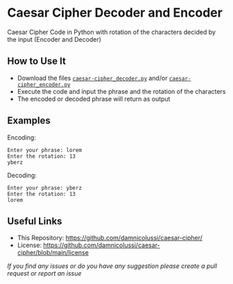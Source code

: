 # Caesar Cipher Decoder and Encoder
Caesar Cipher Code in Python with rotation of the characters decided by the input (Encoder and Decoder)

## How to Use It
* Download the files [`caesar-cipher_decoder.py`](https://github.com/damnicolussi/caesar-cipher/blob/main/caesar-cipher_decoder.py) and/or [`caesar-cipher_encoder.py`](https://github.com/damnicolussi/caesar-cipher/blob/main/caesar-cipher_encoder.py)
* Execute the code and input the phrase and the rotation of the characters
* The encoded or decoded phrase will return as output

## Examples
Encoding:
```
Enter your phrase: lorem
Enter the rotation: 13
yberz
```

Decoding:
```
Enter your phrase: yberz
Enter the rotation: 13
lorem
```

## Useful Links
* This Repository: https://github.com/damnicolussi/caesar-cipher/
* License: https://github.com/damnicolussi/caesar-cipher/blob/main/license

*If you find any issues or do you have any suggestion please create a pull request or report an issue*
